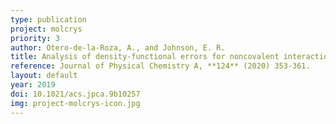 ```yaml
---
type: publication
project: molcrys
priority: 3
author: Otero-de-la-Roza, A., and Johnson, E. R.
title: Analysis of density-functional errors for noncovalent interactions between charged molecules
reference: Journal of Physical Chemistry A, **124** (2020) 353-361.
layout: default
year: 2019
doi: 10.1021/acs.jpca.9b10257
img: project-molcrys-icon.jpg
---
```

